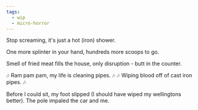 ```yaml
---
tags:
  - wip
  - micro-horror
---
```


Stop screaming, it's just a hot (iron) shower.

One more splinter in your hand, hundreds more scoops to go.

Smell of fried meat fills the house, only disruption - butt in the counter.

🎶 Ram pam pam, my life is cleaning pipes. 🎶
🎶 Wiping blood off of cast iron pipes. 🎶

Before I could sit, my foot slipped (I should have wiped my wellingtons better). The pole impaled the car and me.

